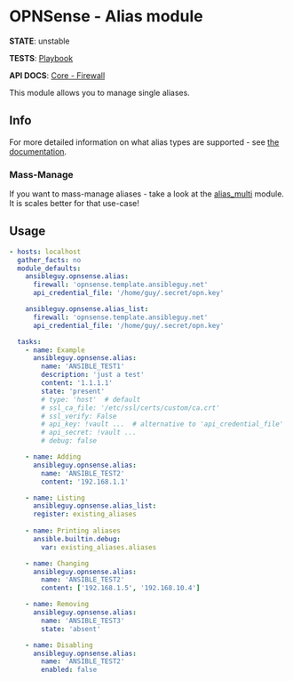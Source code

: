 # OPNSense - Alias module

**STATE**: unstable

**TESTS**: [Playbook](https://github.com/ansibleguy/collection_opnsense/blob/stable/tests/alias.yml)

**API DOCS**: [Core - Firewall](https://docs.opnsense.org/development/api/core/firewall.html)

This module allows you to manage single aliases.


## Info

For more detailed information on what alias types are supported - see [the documentation](https://docs.opnsense.org/manual/aliases.html).

### Mass-Manage

If you want to mass-manage aliases - take a look at the [alias_multi](https://github.com/ansibleguy/collection_opnsense/blob/stable/docs/use_alias_multi.md) module. It is scales better for that use-case!


## Usage

```yaml
- hosts: localhost
  gather_facts: no
  module_defaults:
    ansibleguy.opnsense.alias:
      firewall: 'opnsense.template.ansibleguy.net'
      api_credential_file: '/home/guy/.secret/opn.key'

    ansibleguy.opnsense.alias_list:
      firewall: 'opnsense.template.ansibleguy.net'
      api_credential_file: '/home/guy/.secret/opn.key'

  tasks:
    - name: Example
      ansibleguy.opnsense.alias:
        name: 'ANSIBLE_TEST1'
        description: 'just a test'
        content: '1.1.1.1'
        state: 'present'
        # type: 'host'  # default
        # ssl_ca_file: '/etc/ssl/certs/custom/ca.crt'
        # ssl_verify: False
        # api_key: !vault ...  # alternative to 'api_credential_file'
        # api_secret: !vault ...
        # debug: false

    - name: Adding
      ansibleguy.opnsense.alias:
        name: 'ANSIBLE_TEST2'
        content: '192.168.1.1'

    - name: Listing
      ansibleguy.opnsense.alias_list:
      register: existing_aliases
      
    - name: Printing aliases
      ansible.builtin.debug:
        var: existing_aliases.aliases

    - name: Changing
      ansibleguy.opnsense.alias:
        name: 'ANSIBLE_TEST2'
        content: ['192.168.1.5', '192.168.10.4']

    - name: Removing
      ansibleguy.opnsense.alias:
        name: 'ANSIBLE_TEST3'
        state: 'absent'

    - name: Disabling
      ansibleguy.opnsense.alias:
        name: 'ANSIBLE_TEST2'
        enabled: false
```
